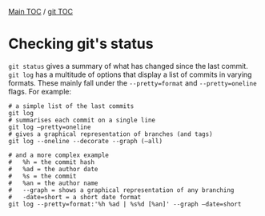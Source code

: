 [Main TOC](../README.md) / [git TOC](./git-TOC.md)
# Checking git's status
`git status` gives a summary of what has  changed since the last commit.
`git log` has a multitude of options that display a list of commits in varying formats. These mainly fall under the `--pretty=format` and `--pretty=oneline` flags. For example:
```
# a simple list of the last commits
git log
# summarises each commit on a single line
git log –pretty=oneline
# gives a graphical representation of branches (and tags)
git log --oneline --decorate --graph (–all)

# and a more complex example
# 	%h = the commit hash
# 	%ad = the author date
# 	%s = the commit
# 	%an = the author name
# 	--graph = shows a graphical representation of any branching
# 	-date=short = a short date format
git log --pretty=format:'%h %ad | %s%d [%an]' --graph –date=short

```